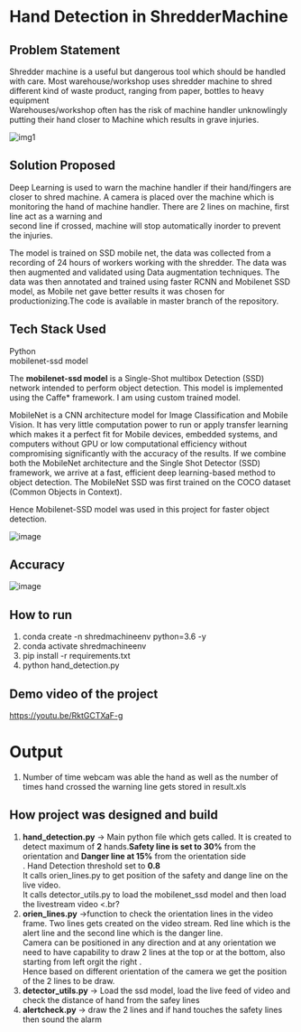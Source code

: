 # Hand Detection in ShredderMachine



## Problem Statement

Shredder machine is a useful but dangerous tool which should be handled with care. Most warehouse/workshop uses shredder machine to shred different kind of waste product, ranging from paper, bottles to heavy equipment </br>
Warehouses/workshop often has the risk of machine handler unknowlingly putting their hand closer to Machine which results in grave injuries.

![img1](https://github.com/ravi0dubey/ShredderMachine/assets/38419795/8e3cbcbe-3a52-4ff2-8e2e-d6b3a4563c8b)


## Solution Proposed

Deep Learning is used to warn the machine handler if their hand/fingers are closer to shred machine. A camera is placed over the machine which is monitoring the hand of machine handler. There are 2 lines on machine, first line act as a warning and  </br>
second line if crossed, machine will stop automatically inorder to prevent the injuries.

The model is trained on SSD mobile net, the data was collected from a recording of 24 hours of workers working with the shredder. The data was then augmented and validated using Data augmentation techniques. The data was then annotated and trained using faster RCNN and Mobilenet SSD model, as Mobile net gave better results it was chosen for productionizing.The code is available in master branch of the repository.


## Tech Stack Used
Python </br>
mobilenet-ssd model </br>

The **mobilenet-ssd model** is a Single-Shot multibox Detection (SSD) network intended to perform object detection. This model is implemented using the Caffe* framework. I am using custom trained model.

MobileNet is a CNN architecture model for Image Classification and Mobile Vision. It has very little computation power to run or apply transfer learning which makes it a perfect fit for Mobile devices, embedded systems, and computers without GPU or low computational efficiency without compromising significantly with the accuracy of the results. If we combine both the MobileNet architecture and the Single Shot Detector (SSD) framework, we arrive at a fast, efficient deep learning-based method to object detection. 
The MobileNet SSD was first trained on the COCO dataset (Common Objects in Context).

Hence Mobilenet-SSD model was used in this project for faster object detection.



![image](https://github.com/ravi0dubey/ShredderMachine/assets/38419795/824776e4-5506-4fbd-b363-72bca9a53204)

## Accuracy
![image](https://github.com/ravi0dubey/ShredderMachine/assets/38419795/69253758-a67e-46e6-b45e-9655616cc193)


## How to run  
1. conda create -n shredmachineenv python=3.6 -y  </br>
2. conda activate shredmachineenv </br>
3. pip install -r requirements.txt </br>
4. python hand_detection.py </br>

## Demo video of the project
https://youtu.be/RktGCTXaF-g

# Output 
1. Number of time webcam was able the hand as well as the number of times hand crossed the warning line gets stored in result.xls

## How project was designed and build
1. **hand_detection.py**  -> Main python file which gets called. It is created to detect maximum of **2** hands.**Safety line is set to 30%** from the orientation and **Danger line at 15%** from the orientation side </br>.
   Hand Detection threshold set to **0.8** </br>
   It calls orien_lines.py to get position of the safety and dange line on the live video. </br>
   It calls detector_utils.py to load the mobilenet_ssd model and then load the livestream video <.br?
2. **orien_lines.py** ->function to check the orientation lines in the video frame. Two lines gets created on the video stream. Red line which is the alert line and the second line which is the danger line. </br>
  Camera can be positioned in any direction and at any orientation we need to have capability to draw 2 lines at the top or at the bottom, also starting from left orgit  the right . </br>
  Hence based on different orientation of the camera we get the position of the 2 lines to be draw. </br>
4. **detector_utils.py** -> Load the ssd model, load the live feed of video and check the distance of hand from the safey lines
5. **alertcheck.py** -> draw the 2 lines and if hand touches the safety lines then sound the alarm
